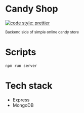 # Candy Shop

[![code style: prettier](https://img.shields.io/badge/code_style-prettier-ff69b4.svg?style=flat-square)](https://github.com/prettier/prettier)

<sup> Backend side of simple online candy store </sup>

# Scripts

`npm run server`

# Tech stack

- Express
- MongoDB
